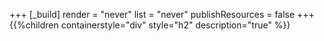 +++
[_build]
  render = "never"
  list = "never"
  publishResources = false
+++
{{%children containerstyle="div" style="h2" description="true" %}}